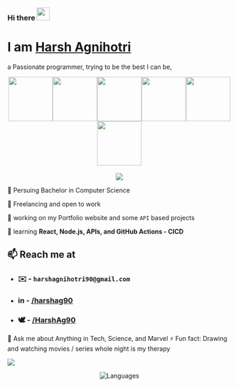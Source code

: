 ### Hi there <img src="https://github.com/TheDudeThatCode/TheDudeThatCode/blob/master/Assets/Hi.gif" width="29px">
# I am [Harsh Agnihotri](https://harshag90.github.io/portfolio-2-0/)
a Passionate programmer, trying to be the best I can be, 

<p align="center">
  <img src="https://i.giphy.com/media/KzJkzjggfGN5Py6nkT/200.webp" width="100"><img src="https://i.giphy.com/media/LMt9638dO8dftAjtco/200.webp" width="100"><img src="https://i.giphy.com/media/eNAsjO55tPbgaor7ma/200w.webp" width="100"><img src="https://media3.giphy.com/media/ln7z2eWriiQAllfVcn/200w.webp" width="100"><img src="https://i.giphy.com/media/VgGthkhUvGgOit7Y9i/200.webp" width="100"><img src="https://i.giphy.com/media/IdyAQJVN2kVPNUrojM/200.webp" width="100"><br><br>
  <img src="https://camo.githubusercontent.com/936a08778c7e4885053d148c07bbd2339dfbdd80/68747470733a2f2f6665726f73732e6e65742f782f6e6f6465322e676966" /><br>
</p>


🏫 Persuing Bachelor in Computer Science

🏢 Freelancing and open to work

🔭 working on my Portfolio website and some `API` based projects

🌱 learning **React, Node.js, APIs, and GitHub Actions - CICD**



## 📫 Reach me at
  - ### ✉️ - `harshagnihotri90@gmail.com`
  - ### in  - [/harshag90](https://www.linkedin.com/in/harshag90/)
  - ### 🕊️ - [/HarshAg90](https://twitter.com/HarshAg90)
💬 Ask me about Anything in Tech, Science, and Marvel 
⚡ Fun fact: Drawing and watching movies / series whole night is my therapy

![](https://komarev.com/ghpvc/?username=HarshAg90&color=brightgreen)

<p align="center">
    <img src="https://github-readme-stats.vercel.app/api/top-langs/?username=HarshAg90&layout=compact" alt="Languages"/> 
</p>



